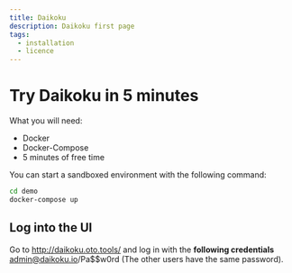```yaml
---
title: Daikoku
description: Daikoku first page
tags: 
  - installation
  - licence
---
```


# Try Daikoku in 5 minutes
What you will need:

* Docker
* Docker-Compose
* 5 minutes of free time

You can start a sandboxed environment with the following command: 

```sh
cd demo
docker-compose up
```

## Log into the UI

Go to <a href="http://daikoku.oto.tools/" target="_blank">http://daikoku.oto.tools/</a> and log in with the **following credentials** admin@daikoku.io/Pa$$w0rd (The other users have the same password).
